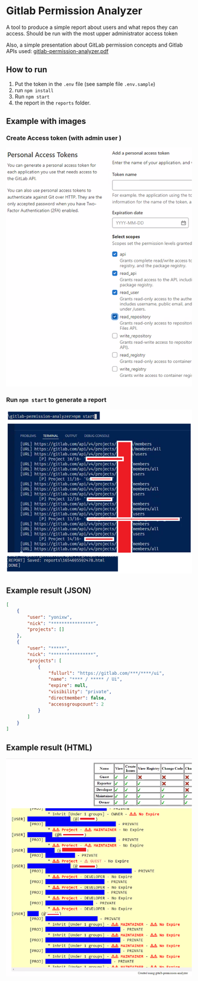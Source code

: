 # Gitlab Permission Analyzer

A tool to produce a simple report about users and what repos they can access. Should be run with the most upper administrator access token

Also, a simple presentation about GitLab permission concepts and Gitlab APIs used: [gitlab-permission-analyzer.pdf](./doc.files/gitlab-permission-analyzer.pdf)

## How to run

1. Put the token in the `.env` file (see sample file `.env.sample`)
2. run `npm install`
2. Run `npm start`
3.  the report in the `reports` folder.

## Example with images

### Create Access token (with admin user )

![step1](./doc.files/1.make.pat.png)

### Run `npm start` to generate a report

![step2](./doc.files/2.npm.start.png)

## Example result (JSON)

```json
[
    {
        "user": "yonixw",
        "nick": "****************",
        "projects": []
    },
    {
        "user": "*****",
        "nick": "****************",
        "projects": [
            {
                "fullurl": "https://gitlab.com/***/****/ui",
                "name": "**** / ***** / Ui",
                "expire": null,
                "visibility": "private",
                "directmember": false,
                "accessgroupcount": 2
            }
        ]
    }
]
```

## Example result (HTML)

![step3](./doc.files/3.open.report.png)

